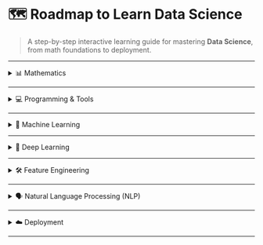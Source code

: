 # 🗺️ Roadmap to Learn Data Science

> A step-by-step interactive learning guide for mastering **Data Science**, from math foundations to deployment.

---

<details>
<summary>📊  Mathematics </summary>

- ➗  **Linear Algebra**
-  🧮 Matrix
- Vector
- 📐 **Analytic Geometry**
- 📉 **Regression**
- 📏 **Dimensionality Reduction**
- Density Estimation
- Optimization
- 📈 **Calculus**
- 🎲 **Probability**
  - Introduction to Probability
  - 1D Random Variable
  - Function of One Random Variable
  - **Discrete Distributions**:  
    - Binomial (Python | R)  
    - Bernoulli  
    - Geometric  
  - **Continuous Distributions**:  
    - Uniform  
    - Exponential  
    - Gamma  
    - Normal (Python | R)
- 📊 **Statistics**
  - Introduction to Statistics
  - Data Description
  - Random Samples & Sampling Distribution
  - Parameter Estimation
  - Hypothesis Testing (Python | R)
  - ANOVA (Python | R)
  - Correlation & Multiple Regression (Python | R)
  - Nonparametric Statistics
    - Wilcoxon Rank Sum Test
  - Statistical Quality
  - Simple Linear Regression

</details>

---

<details>
<summary>💻 Programming & Tools</summary>

- 🐍 **Python**
- 📊 **R**
  - dplyr
  - ggplot2
  - tidyr
  - Shiny
- 🗄️ **Databases**
  - SQL
  - MongoDB
- 📊 **Data Visualization Tools**
  - Matplotlib
  - Seaborn
- 📈 **BI Tools**
  - Tableau
  - Power BI
  - Qlik View / Qlik Sense
- 📄 **Excel VBA**
- 🐧 **Linux & Git**
- 🕸️ **Web Scraping** (Python | R)
- ⏳ **Time Complexity**
- 📦 **NumPy**  
- 📦 **Pandas**

</details>

---

<details>
<summary>🤖 Machine Learning</summary>

- 📚 **Introduction**
  - How Models Work
  - Basic Data Exploration
  - First ML Model
  - Model Validation
  - Underfitting & Overfitting
  - Random Forests (Python | R)
  - scikit-learn
- ⚙️ **Intermediate**
  - Handling Missing Values
  - Handling Categorical Variables
  - Pipelines
  - Cross-Validation
  - XGBoost
  - Data Leakage

</details>

---

<details>
<summary>🧠 Deep Learning</summary>

- 🧩 **Fundamentals**
  - A Single Neuron
  - Deep Neural Network
  - Stochastic Gradient Descent
  - Overfitting & Underfitting
  - Dropout & Batch Normalization
- 🔢 **Architectures**
  - Artificial Neural Networks
  - Convolutional Neural Networks
  - Recurrent Neural Networks
- 🛠️ **Frameworks**
  - TensorFlow
  - Keras
  - PyTorch
- 📌 **Tasks**
  - Binary Classification

</details>

---

<details>
<summary>🛠️ Feature Engineering</summary>

- Feature Engineering Basics
- Baseline Model
- Categorical Encodings
- Feature Generation
- Feature Selection

</details>

---

<details>
<summary>🗣️ Natural Language Processing (NLP)</summary>

- Text Classification
- Word Vectors

</details>

---

<details>
<summary>☁️ Deployment</summary>

- Microsoft Azure
- Heroku
- Google Cloud Platform
- Flask
- Django

</details>

---

